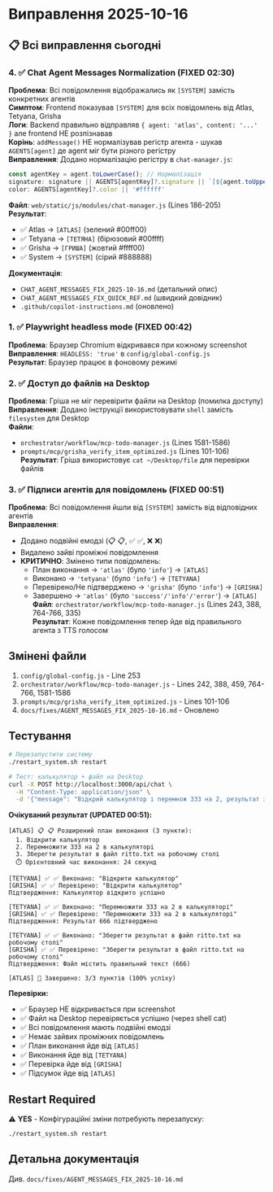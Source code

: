 # Виправлення 2025-10-16

## 📋 Всі виправлення сьогодні

### 4. ✅ Chat Agent Messages Normalization (FIXED 02:30)
**Проблема**: Всі повідомлення відображались як `[SYSTEM]` замість конкретних агентів  
**Симптом**: Frontend показував `[SYSTEM]` для всіх повідомлень від Atlas, Tetyana, Grisha  
**Логи**: Backend правильно відправляв `{ agent: 'atlas', content: '...' }` але frontend НЕ розпізнавав  
**Корінь**: `addMessage()` НЕ нормалізував регістр агента - шукав `AGENTS[agent]` де agent міг бути різного регістру  
**Виправлення**: Додано нормалізацію регістру в `chat-manager.js`:
```javascript
const agentKey = agent.toLowerCase(); // Нормалізація
signature: signature || AGENTS[agentKey]?.signature || `[${agent.toUpperCase()}]`,
color: AGENTS[agentKey]?.color || '#ffffff'
```
**Файл**: `web/static/js/modules/chat-manager.js` (Lines 186-205)  
**Результат**:
- ✅ Atlas → `[ATLAS]` (зелений #00ff00)
- ✅ Tetyana → `[ТЕТЯНА]` (бірюзовий #00ffff)
- ✅ Grisha → `[ГРИША]` (жовтий #ffff00)
- ✅ System → `[SYSTEM]` (сірий #888888)

**Документація**:
- `CHAT_AGENT_MESSAGES_FIX_2025-10-16.md` (детальний опис)
- `CHAT_AGENT_MESSAGES_FIX_QUICK_REF.md` (швидкий довідник)
- `.github/copilot-instructions.md` (оновлено)

### 1. ✅ Playwright headless mode (FIXED 00:42)
**Проблема**: Браузер Chromium відкривався при кожному screenshot  
**Виправлення**: `HEADLESS: 'true'` в `config/global-config.js`  
**Результат**: Браузер працює в фоновому режимі

### 2. ✅ Доступ до файлів на Desktop
**Проблема**: Гріша не міг перевірити файли на Desktop (помилка доступу)  
**Виправлення**: Додано інструкції використовувати `shell` замість `filesystem` для Desktop  
**Файли**: 
- `orchestrator/workflow/mcp-todo-manager.js` (Lines 1581-1586)
- `prompts/mcp/grisha_verify_item_optimized.js` (Lines 101-106)  
**Результат**: Гріша використовує `cat ~/Desktop/file` для перевірки файлів

### 3. ✅ Підписи агентів для повідомлень (FIXED 00:51)
**Проблема**: Всі повідомлення йшли від `[SYSTEM]` замість від відповідних агентів  
**Виправлення**: 
- Додано подвійні емодзі (📋 📋, ✅ ✅, ❌ ❌)
- Видалено зайві проміжні повідомлення
- **КРИТИЧНО**: Змінено типи повідомлень:
  - План виконання → `'atlas'` (було `'info'`) → `[ATLAS]`
  - Виконано → `'tetyana'` (було `'info'`) → `[TETYANA]`
  - Перевірено/Не підтверджено → `'grisha'` (було `'info'`) → `[GRISHA]`
  - Завершено → `'atlas'` (було `'success'/'info'/'error'`) → `[ATLAS]`
**Файл**: `orchestrator/workflow/mcp-todo-manager.js` (Lines 243, 388, 764-766, 335)  
**Результат**: Кожне повідомлення тепер йде від правильного агента з TTS голосом

## Змінені файли

1. `config/global-config.js` - Line 253
2. `orchestrator/workflow/mcp-todo-manager.js` - Lines 242, 388, 459, 764-766, 1581-1586
3. `prompts/mcp/grisha_verify_item_optimized.js` - Lines 101-106
4. `docs/fixes/AGENT_MESSAGES_FIX_2025-10-16.md` - Оновлено

## Тестування

```bash
# Перезапустити систему
./restart_system.sh restart

# Тест: калькулятор + файл на Desktop
curl -X POST http://localhost:3000/api/chat \
  -H "Content-Type: application/json" \
  -d '{"message": "Відкрий калькулятор і перемнож 333 на 2, результат запиши в файл ritto.txt на робочому столі"}'
```

**Очікуваний результат (UPDATED 00:51):**
```
[ATLAS] 📋 📋 Розширений план виконання (3 пункти):
  1. Відкрити калькулятор
  2. Перемножити 333 на 2 в калькуляторі
  3. Зберегти результат в файл ritto.txt на робочому столі
  ⏱️ Орієнтовний час виконання: 24 секунд

[TETYANA] ✅ ✅ Виконано: "Відкрити калькулятор"
[GRISHA] ✅ ✅ Перевірено: "Відкрити калькулятор"
Підтвердження: Калькулятор відкрито успішно

[TETYANA] ✅ ✅ Виконано: "Перемножити 333 на 2 в калькуляторі"
[GRISHA] ✅ ✅ Перевірено: "Перемножити 333 на 2 в калькуляторі"
Підтвердження: Результат 666 підтверджено

[TETYANA] ✅ ✅ Виконано: "Зберегти результат в файл ritto.txt на робочому столі"
[GRISHA] ✅ ✅ Перевірено: "Зберегти результат в файл ritto.txt на робочому столі"
Підтвердження: Файл містить правильний текст (666)

[ATLAS] 🎉 Завершено: 3/3 пунктів (100% успіху)
```

**Перевірки:**
- ✅ Браузер НЕ відкривається при screenshot
- ✅ Файл на Desktop перевіряється успішно (через shell cat)
- ✅ Всі повідомлення мають подвійні емодзі
- ✅ Немає зайвих проміжних повідомлень
- ✅ План виконання йде від `[ATLAS]`
- ✅ Виконання йде від `[TETYANA]`
- ✅ Перевірка йде від `[GRISHA]`
- ✅ Підсумок йде від `[ATLAS]`

## Restart Required

⚠️ **YES** - Конфігураційні зміни потребують перезапуску:
```bash
./restart_system.sh restart
```

## Детальна документація

Див. `docs/fixes/AGENT_MESSAGES_FIX_2025-10-16.md`
